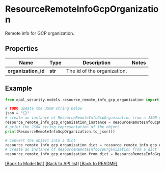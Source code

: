 # ResourceRemoteInfoGcpOrganization

Remote info for GCP organization.

## Properties

Name | Type | Description | Notes
------------ | ------------- | ------------- | -------------
**organization_id** | **str** | The id of the organization. | 

## Example

```python
from opal_security.models.resource_remote_info_gcp_organization import ResourceRemoteInfoGcpOrganization

# TODO update the JSON string below
json = "{}"
# create an instance of ResourceRemoteInfoGcpOrganization from a JSON string
resource_remote_info_gcp_organization_instance = ResourceRemoteInfoGcpOrganization.from_json(json)
# print the JSON string representation of the object
print(ResourceRemoteInfoGcpOrganization.to_json())

# convert the object into a dict
resource_remote_info_gcp_organization_dict = resource_remote_info_gcp_organization_instance.to_dict()
# create an instance of ResourceRemoteInfoGcpOrganization from a dict
resource_remote_info_gcp_organization_from_dict = ResourceRemoteInfoGcpOrganization.from_dict(resource_remote_info_gcp_organization_dict)
```
[[Back to Model list]](../README.md#documentation-for-models) [[Back to API list]](../README.md#documentation-for-api-endpoints) [[Back to README]](../README.md)


